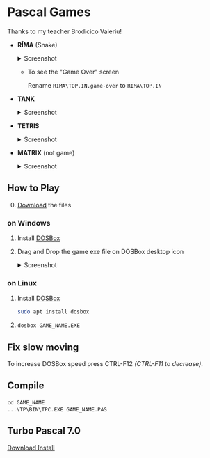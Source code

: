 # Pascal Games

Thanks to my teacher Brodicico Valeriu!

* **RÎMA** (Snake)

    <details><summary>Screenshot</summary> <img src="RIMA/screenshot.png" /> </details>

    * To see the "Game Over" screen

        Rename `RIMA\TOP.IN.game-over` to `RIMA\TOP.IN`

* **TANK**

    <details><summary>Screenshot</summary> <img src="TANK/screenshot.png" /> </details>

* **TETRIS**

    <details><summary>Screenshot</summary> <img src="TETRIS/screenshot.png" /> </details>

* **MATRIX** (not game)

    <details><summary>Screenshot</summary> <img src="MATRIX/screenshot.png" /> </details>

## How to Play

0. [Download](https://github.com/01e9/pascal-games/archive/master.zip) the files

### on Windows

1. Install [DOSBox](https://sourceforge.net/projects/dosbox/files/latest/download)

2. Drag and Drop the game exe file on DOSBox desktop icon

    <details><summary>Screenshot</summary> <img src="https://i.imgur.com/zSzZ7Zg.png" /> </details>

### on Linux

1. Install [DOSBox](https://www.google.com/search?q=dosbox+download)

    ```sh
    sudo apt install dosbox
    ```

2. `dosbox GAME_NAME.EXE`

## Fix slow moving

To increase DOSBox speed press CTRL-F12 _(CTRL-F11 to decrease)_.

## Compile

```
cd GAME_NAME
...\TP\BIN\TPC.EXE GAME_NAME.PAS
```

## Turbo Pascal 7.0 

[Download Install](https://mega.nz/#!wotThTaZ!vZhfOvJImK_tdK1h36uv7qpN6-CbpXOoOd9fcri6ZN4)

